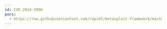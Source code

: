 ```yaml
---
id: CVE-2014-3996
pocs:
  - https://raw.githubusercontent.com/rapid7/metasploit-framework/master/modules/exploits/multi/http/manage_engine_dc_pmp_sqli.rb
---
```

